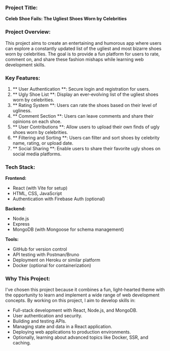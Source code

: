 ### Project Title:
**Celeb Shoe Fails: The Ugliest Shoes Worn by Celebrities**

### Project Overview:
This project aims to create an entertaining and humorous app where users can explore a constantly updated list of the ugliest and most bizarre shoes worn by celebrities. The goal is to provide a fun platform for users to rate, comment on, and share these fashion mishaps while learning web development skills.

### Key Features:
1. ** User Authentication **: Secure login and registration for users.
2. ** Ugly Shoe List **: Display an ever-evolving list of the ugliest shoes worn by celebrities.
3. ** Rating System **: Users can rate the shoes based on their level of ugliness.
4. ** Comment Section **: Users can leave comments and share their opinions on each shoe.
5. ** User Contributions **: Allow users to upload their own finds of ugly shoes worn by celebrities.
6. ** Filtering and Sorting **: Users can filter and sort shoes by celebrity name, rating, or upload date.
7. ** Social Sharing **: Enable users to share their favorite ugly shoes on social media platforms.

### Tech Stack:
**Frontend:**
- React (with Vite for setup)
- HTML, CSS, JavaScript
- Authentication with Firebase Auth (optional)

**Backend:**
- Node.js
- Express
- MongoDB (with Mongoose for schema management)

**Tools:**
- GitHub for version control
- API testing with Postman/Bruno
- Deployment on Heroku or similar platform
- Docker (optional for containerization)

### Why This Project:
I've chosen this project because it combines a fun, light-hearted theme with the opportunity to learn and implement a wide range of web development concepts. By working on this project, I aim to develop skills in:
- Full-stack development with React, Node.js, and MongoDB.
- User authentication and security.
- Building and testing APIs.
- Managing state and data in a React application.
- Deploying web applications to production environments.
- Optionally, learning about advanced topics like Docker, SSR, and caching.


